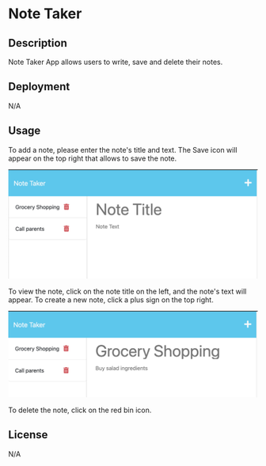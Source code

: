 # Note Taker

## Description

Note Taker App allows users to write, save and delete their notes.

## Deployment

N/A

## Usage

To add a note, please enter the note's title and text. The Save icon will appear on the top right that allows to save the note. 

![wrote note interface](./public/assets/Screenshot%202023-06-14%20at%209.00.59%20PM.png)

To view the note, click on the note title on the left, and the note's text will appear. To create a new note, click a plus sign on the top right.

![view note interface](./public/assets/Screenshot%202023-06-14%20at%209.04.04%20PM.png)

To delete the note, click on the red bin icon. 

## License

N/A



